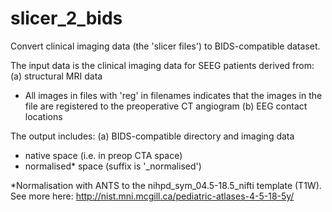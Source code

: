 # slicer_2_bids
Convert clinical imaging data (the 'slicer files') to BIDS-compatible dataset.


The input data is the clinical imaging data for SEEG patients derived from:
(a) structural MRI data
  - All images in files with 'reg' in filenames indicates that the images in the file are registered to the preoperative CT angiogram
(b) EEG contact locations

The output includes:
(a) BIDS-compatible directory and imaging data
  - native space (i.e. in preop CTA space)
  - normalised* space (suffix is '_normalised')

*Normalisation with ANTS to the nihpd_sym_04.5-18.5_nifti template (T1W). See more here: http://nist.mni.mcgill.ca/pediatric-atlases-4-5-18-5y/

